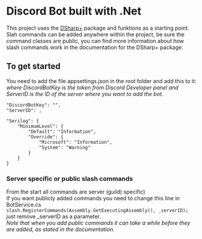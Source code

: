 # Discord Bot built with .Net
This project uses the [DSharp+](https://dsharpplus.github.io/DSharpPlus/) package and funktions as a starting point. <br />
Slah commands can be added anywhere within the project, be sure the command classes are public, you can find more information about how slash commands work in the documentation for the DSharp+ package.

## To get started
You need to add the file appsettings.json in the root folder and add this to it: <br />
_where DiscordBotKey is the token from Discord Developer panel and ServerID is the ID of the server where you want to add the bot._

    "DiscordBotKey": "",
    "ServerID": ,
  
    "Serilog": {
        "MinimumLevel": {
            "Default": "Information",
            "Override": {
                "Microsoft": "Information",
                "System": "Warning"
            }
        }
    }
    
### Server specific or public slash commands
From the start all commands are server (guild) specific) <br />
If you want publicly added commands you need to change this line in BotService.cs <br />
`slash.RegisterCommands(Assembly.GetExecutingAssembly(), _serverID);` <br /> 
just remove _serverID as a parameter. <br />
_Note that when you add public commands it can take a while before they are added, as stated in the documentation._
